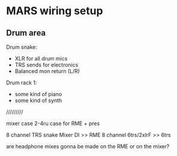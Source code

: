 # MARS wiring setup

## Drum area

Drum snake:

- XLR for all drum mics
- TRS sends for electronics
- Balanced mon return (L/R)

Drum rack 1:

- some kind of piano
- some kind of synth


/////////






mixer case
2-4ru case for RME + pres

8 channel TRS snake Mixer DI >> RME
8 channel 6trs/2xlrF >> 6trs

are headphone mixes gonna be made on the RME or on the mixer?
